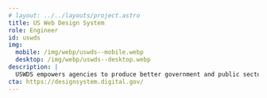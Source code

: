 ```yaml
---
# layout: ../../layouts/project.astro
title: US Web Design System
role: Engineer
id: uswds
img:
  mobile: /img/webp/uswds--mobile.webp
  desktop: /img/webp/uswds--desktop.webp
description: |
  USWDS empowers agencies to produce better government and public sector websites. I lead development and maintenance of multiple repo's in addition to management of the actual framework. From advocating for accessibility to squashing everyday bugs, my work demonstrates advanced knowledge in areas such as interactive component development, transparent process improvements, client and customer relationship building, and much more.
cta: https://designsystem.digital.gov/
---
```

